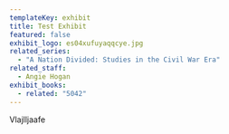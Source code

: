 ```yaml
---
templateKey: exhibit
title: Test Exhibit
featured: false
exhibit_logo: es04xufuyaqqcye.jpg
related_series:
  - "A Nation Divided: Studies in the Civil War Era"
related_staff:
  - Angie Hogan
exhibit_books:
  - related: "5042"
---
```

Vlajlljaafe